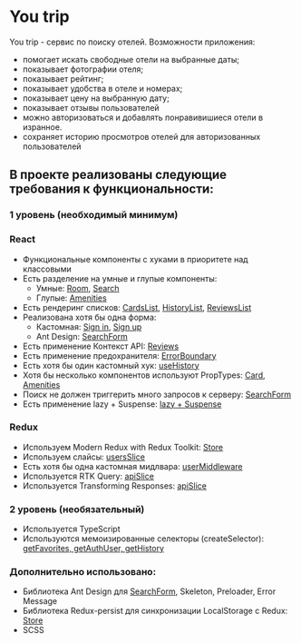 # You trip

You trip - сервис по поиску отелей. Возможности приложения:

- помогает искать свободные отели на выбранные даты;
- показывает фотографии отеля;
- показывает рейтинг;
- показывает удобства в отеле и номерах;
- показывает цену на выбранную дату;
- показывает отзывы пользователей
- можно авторизоваться и добавлять понравивишиеся отели в изранное.
- сохраняет историю просмотров отелей для авторизованных пользователей

## В проекте реализованы следующие требования к функциональности:

### 1 уровень (необходимый минимум)

### React

- Функциональные компоненты c хуками в приоритете над классовыми
- Есть разделение на умные и глупые компоненты:
  - Умные: [Room](https://github.com/DmBorozdin/Your-Trip/blob/master/src/components/room/room.tsx), [Search](https://github.com/DmBorozdin/Your-Trip/blob/master/src/components/search/search.tsx)
  - Глупые: [Amenities](https://github.com/DmBorozdin/Your-Trip/blob/master/src/components/amenities/amenities.tsx)
- Есть рендеринг списков: [CardsList](https://github.com/DmBorozdin/Your-Trip/blob/master/src/components/cards-list/cards-list.tsx), [HistoryList](https://github.com/DmBorozdin/Your-Trip/blob/master/src/components/history/history.tsx), [ReviewsList](https://github.com/DmBorozdin/Your-Trip/blob/master/src/components/reviews/reviews.tsx)
- Реализована хотя бы одна форма:
  - Кастомная: [Sign in](https://github.com/DmBorozdin/Your-Trip/blob/master/src/components/login/login.tsx), [Sign up](https://github.com/DmBorozdin/Your-Trip/blob/master/src/components/sign-up/sign-up.tsx)
  - Ant Design: [SearchForm](https://github.com/DmBorozdin/Your-Trip/blob/master/src/components/search-form/search-form.tsx)
- Есть применение Контекст API: [Reviews](https://github.com/DmBorozdin/Your-Trip/blob/master/src/components/room/room.tsx)
- Есть применение предохранителя: [ErrorBoundary](https://github.com/DmBorozdin/Your-Trip/blob/master/src/index.tsx)
- Есть хотя бы один кастомный хук: [useHistory](https://github.com/DmBorozdin/Your-Trip/blob/master/src/hooks/use-history.ts)
- Хотя бы несколько компонентов используют PropTypes: [Card](https://github.com/DmBorozdin/Your-Trip/blob/master/src/components/card/card.tsx), [Amenities](https://github.com/DmBorozdin/Your-Trip/blob/master/src/components/amenities/amenities.tsx)
- Поиск не должен триггерить много запросов к серверу: [SearchForm](https://github.com/DmBorozdin/Your-Trip/blob/master/src/components/search-form/search-form.tsx)
- Есть применение lazy + Suspense: [lazy + Suspense](https://github.com/DmBorozdin/Your-Trip/blob/master/src/components/app/App.tsx)

### Redux

- Используем Modern Redux with Redux Toolkit: [Store](https://github.com/DmBorozdin/Your-Trip/blob/master/src/store/store.ts)
- Используем слайсы: [usersSlice](https://github.com/DmBorozdin/Your-Trip/blob/master/src/store/users/users.ts)
- Есть хотя бы одна кастомная мидлвара: [userMiddleware](https://github.com/DmBorozdin/Your-Trip/blob/master/src/store/middlewares/user.ts)
- Используется RTK Query: [apiSlice](https://github.com/DmBorozdin/Your-Trip/blob/master/src/services/apiSlice.ts)
- Используется Transforming Responses: [apiSlice](https://github.com/DmBorozdin/Your-Trip/blob/master/src/services/apiSlice.ts)

### 2 уровень (необязательный)

- Используeтся TypeScript
- Используются мемоизированные селекторы (createSelector): [getFavorites, getAuthUser, getHistory](https://github.com/DmBorozdin/Your-Trip/blob/master/src/store/users/selector.ts)

### Дополнительно использовано:

- Библиотека Ant Design для [SearchForm](https://github.com/DmBorozdin/Your-Trip/blob/master/src/components/search-form/search-form.tsx), Skeleton, Preloader, Error Message
- Библиотека Redux-persist для синхронизации LocalStorage с Redux: [Store](https://github.com/DmBorozdin/Your-Trip/blob/master/src/store/store.ts)
- SCSS

